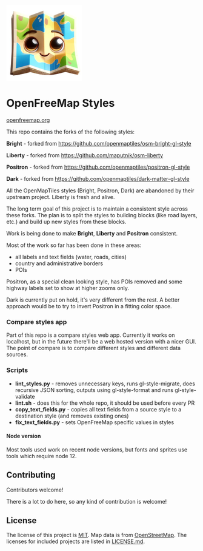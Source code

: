 <a href="https://openfreemap.org/"><img src="logo.jpg" alt="logo" height="200" class="logo" /></a>

# OpenFreeMap Styles

[openfreemap.org](https://openfreemap.org)



This repo contains the forks of the following styles:

**Bright** - forked from https://github.com/openmaptiles/osm-bright-gl-style 

**Liberty** - forked from https://github.com/maputnik/osm-liberty

**Positron** - forked from https://github.com/openmaptiles/positron-gl-style

**Dark** - forked from https://github.com/openmaptiles/dark-matter-gl-style

All the OpenMapTiles styles (Bright, Positron, Dark) are abandoned by their upstream project. Liberty is fresh and alive. 

The long term goal of this project is to maintain a consistent style across these forks. The plan is to split the styles to building blocks (like road layers, etc.) and build up new styles from these blocks.

Work is being done to make **Bright**, **Liberty** and **Positron** consistent. 

Most of the work so far has been done in these areas:

- all labels and text fields (water, roads, cities)
- country and administrative borders
- POIs

Positron, as a special clean looking style, has POIs removed and some highway labels set to show at higher zooms only.

Dark is currently put on hold, it's very different from the rest. A better approach would be to try to invert Positron in a fitting color space.



### Compare styles app

Part of this repo is a compare styles web app. Currently it works on localhost, but in the future there'll be a web hosted version with a nicer GUI. The point of compare is to compare different styles and different data sources.



### Scripts

- **lint_styles.py** - removes unnecessary keys, runs gl-style-migrate, does recursive JSON sorting, outputs using gl-style-format and runs gl-style-validate
- **lint.sh** - does this for the whole repo, it should be used before every PR
- **copy_text_fields.py** - copies all text fields from a source style to a destination style (and removes existing ones)
- **fix_text_fields.py** - sets OpenFreeMap specific values in styles



#### Node version

Most tools used work on recent node versions, but fonts and sprites use tools which require node 12.



## Contributing

Contributors welcome!

There is a lot to do here, so any kind of contribution is welcome!



## License

The license of this project is [MIT](https://www.tldrlegal.com/license/mit-license). Map data is from [OpenStreetMap](https://www.openstreetmap.org/copyright). The licenses for included projects are listed in [LICENSE.md](https://github.com/hyperknot/openfreemap/blob/main/LICENSE.md).
